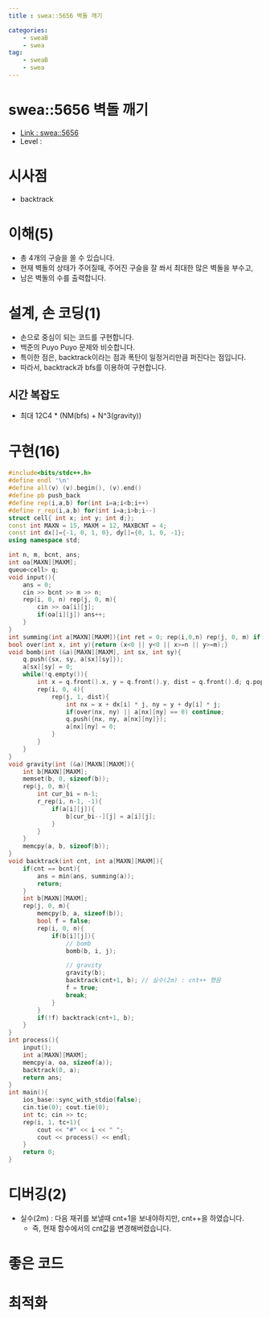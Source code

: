 ```yaml
---
title : swea::5656 벽돌 깨기

categories:
    - sweaB
    - swea
tag:
    - sweaB
    - swea
---
```

# swea::5656 벽돌 깨기
- [Link : swea::5656](https://swexpertacademy.com/main/code/problem/problemDetail.do?contestProbId=AWXRQm6qfL0DFAUo)
- Level : 

# 시사점
- backtrack

# 이해(5)
- 총 4개의 구슬을 쏠 수 있습니다.
- 현재 벽돌의 상태가 주어질때, 주어진 구슬을 잘 쏴서 최대한 많은 벽돌을 부수고,
- 남은 벽돌의 수를 출력합니다.

# 설계, 손 코딩(1)
- 손으로 중심이 되는 코드를 구현합니다.
- 백준의 Puyo Puyo 문제와 비슷합니다.
- 특이한 점은, backtrack이라는 점과 폭탄이 일정거리만큼 퍼진다는 점입니다.
- 따라서, backtrack과 bfs를 이용하여 구현합니다.

## 시간 복잡도
- 최대 12C4 * (NM(bfs) + N^3(gravity))

# 구현(16)

```cpp
#include<bits/stdc++.h>
#define endl '\n'
#define all(v) (v).begin(), (v).end()
#define pb push_back
#define rep(i,a,b) for(int i=a;i<b;i++)
#define r_rep(i,a,b) for(int i=a;i>b;i--)
struct cell{ int x; int y; int d;};
const int MAXN = 15, MAXM = 12, MAXBCNT = 4;
const int dx[]={-1, 0, 1, 0}, dy[]={0, 1, 0, -1};
using namespace std;

int n, m, bcnt, ans;
int oa[MAXN][MAXM];
queue<cell> q;
void input(){
    ans = 0;
    cin >> bcnt >> m >> n;
    rep(i, 0, n) rep(j, 0, m){
        cin >> oa[i][j];
        if(oa[i][j]) ans++;
    }
}
int summing(int a[MAXN][MAXM]){int ret = 0; rep(i,0,n) rep(j, 0, m) if(a[i][j])ret++; return ret;}
bool over(int x, int y){return (x<0 || y<0 || x>=n || y>=m);}
void bomb(int (&a)[MAXN][MAXM], int sx, int sy){
    q.push({sx, sy, a[sx][sy]});
    a[sx][sy] = 0;
    while(!q.empty()){
        int x = q.front().x, y = q.front().y, dist = q.front().d; q.pop();
        rep(i, 0, 4){
            rep(j, 1, dist){
                int nx = x + dx[i] * j, ny = y + dy[i] * j;
                if(over(nx, ny) || a[nx][ny] == 0) continue;
                q.push({nx, ny, a[nx][ny]});
                a[nx][ny] = 0;
            }
        }
    }
}
void gravity(int (&a)[MAXN][MAXM]){
    int b[MAXN][MAXM];
    memset(b, 0, sizeof(b));
    rep(j, 0, m){
        int cur_bi = n-1;
        r_rep(i, n-1, -1){
            if(a[i][j]){
                b[cur_bi--][j] = a[i][j];
            }
        }
    }
    memcpy(a, b, sizeof(b));
}
void backtrack(int cnt, int a[MAXN][MAXM]){
    if(cnt == bcnt){
        ans = min(ans, summing(a));
        return;
    }
    int b[MAXN][MAXM];
    rep(j, 0, m){
        memcpy(b, a, sizeof(b));
        bool f = false;
        rep(i, 0, n){
            if(b[i][j]){
                // bomb
                bomb(b, i, j);

                // gravity
                gravity(b);
                backtrack(cnt+1, b); // 실수(2m) : cnt++ 했음
                f = true;
                break;
            }
        }
        if(!f) backtrack(cnt+1, b);
    }
}
int process(){
    input();
    int a[MAXN][MAXM];
    memcpy(a, oa, sizeof(a));
    backtrack(0, a);
    return ans;
}
int main(){
    ios_base::sync_with_stdio(false);
    cin.tie(0); cout.tie(0);
    int tc; cin >> tc;
    rep(i, 1, tc+1){
        cout << "#" << i << " ";
        cout << process() << endl;
    }
    return 0;
}
```

# 디버깅(2)
- 실수(2m) : 다음 재귀를 보낼때 cnt+1을 보내야하지만, cnt++을 하였습니다.
  - 즉, 현재 함수에서의 cnt값을 변경해버렸습니다.

# 좋은 코드

# 최적화
